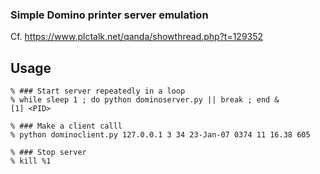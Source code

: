 ### Simple Domino printer server emulation

Cf. https://www.plctalk.net/qanda/showthread.php?t=129352

Usage
----

    % ### Start server repeatedly in a loop
    % while sleep 1 ; do python dominoserver.py || break ; end &
    [1] <PID>

    % ### Make a client calll
    % python dominoclient.py 127.0.0.1 3 34 23-Jan-07 0374 11 16.38 605

    % ### Stop server
    % kill %1
